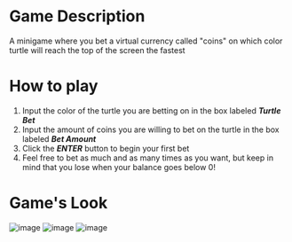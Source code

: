 # Game Description
A minigame where you bet a virtual currency called "coins" on which color turtle will reach the top of the screen the fastest

# How to play
1. Input the color of the turtle you are betting on in the box labeled _**Turtle Bet**_
2. Input the amount of coins you are willing to bet on the turtle in the box labeled _**Bet Amount**_
3. Click the _**ENTER**_ button to begin your first bet
4. Feel free to bet as much and as many times as you want, but keep in mind that you lose when your balance goes below 0!

# Game's Look
![image](https://user-images.githubusercontent.com/70067413/132153309-cc2e2d49-8f1a-40a5-a995-689ee727423c.png)
![image](https://user-images.githubusercontent.com/70067413/132153176-3abeabe1-c894-446b-b192-bfa9289f8048.png)
![image](https://user-images.githubusercontent.com/70067413/132153199-0d4ca67b-b8ca-408d-aa10-dea7e60b6569.png)
